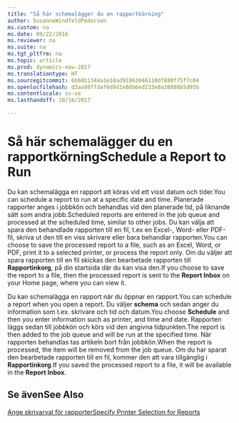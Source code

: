 ```yaml
---
title: "Så här schemalägger du en rapportkörning"
author: SusanneWindfeldPedersen
ms.custom: na
ms.date: 09/22/2016
ms.reviewer: na
ms.suite: na
ms.tgt_pltfrm: na
ms.topic: article
ms.prod: dynamics-nav-2017
ms.translationtype: HT
ms.sourcegitcommit: 6b60b1344a1e18ad91863046110df880f75f7c04
ms.openlocfilehash: d3aa98ffdaf6d9d1e88b6ed233e8a38808b5d05b
ms.contentlocale: sv-se
ms.lasthandoff: 10/16/2017

---
```

    
# <a name="schedule-a-report-to-run"></a><span data-ttu-id="3d9c0-102">Så här schemalägger du en rapportkörning</span><span class="sxs-lookup"><span data-stu-id="3d9c0-102">Schedule a Report to Run</span></span>
<span data-ttu-id="3d9c0-103">Du kan schemalägga en rapport att köras vid ett visst datum och tider.</span><span class="sxs-lookup"><span data-stu-id="3d9c0-103">You can schedule a report to run at a specific date and time.</span></span> <span data-ttu-id="3d9c0-104">Planerade rapporter anges i jobbkön och behandlas vid den planerade tid, på liknande sätt som andra jobb.</span><span class="sxs-lookup"><span data-stu-id="3d9c0-104">Scheduled reports are entered in the job queue and processed at the scheduled time, similar to other jobs.</span></span> <span data-ttu-id="3d9c0-105">Du kan välja att spara den behandlade rapporten till en fil, t.ex en Excel-, Word- eller PDF-fil, skriva ut den till en viss skrivare eller bara behandlar rapporten.</span><span class="sxs-lookup"><span data-stu-id="3d9c0-105">You can choose to save the processed report to a file, such as an Excel, Word, or PDF, print it to a selected printer, or process the report only.</span></span> <span data-ttu-id="3d9c0-106">Om du väljer att spara rapporten till en fil skickas den bearbetade rapporten till **Rapportinkorg**, på din startsida där du kan visa den.</span><span class="sxs-lookup"><span data-stu-id="3d9c0-106">If you choose to save the report to a file, then the processed report is sent to the **Report Inbox** on your Home page, where you can view it.</span></span> 

<span data-ttu-id="3d9c0-107">Du kan schemalägga en rapport när du öppnar en rapport.</span><span class="sxs-lookup"><span data-stu-id="3d9c0-107">You can schedule a report when you open a report.</span></span> <span data-ttu-id="3d9c0-108">Du väljer **schema** och sedan anger du information som t.ex. skrivare och tid och datum.</span><span class="sxs-lookup"><span data-stu-id="3d9c0-108">You choose **Schedule** and then you enter information such as printer, and time and date.</span></span> <span data-ttu-id="3d9c0-109">Rapporten läggs sedan till jobbkön och körs vid den angivna tidpunkten.</span><span class="sxs-lookup"><span data-stu-id="3d9c0-109">The report is then added to the job queue and will be run at the specified time.</span></span> <span data-ttu-id="3d9c0-110">När rapporten behandlas tas artikeln bort från jobbkön.</span><span class="sxs-lookup"><span data-stu-id="3d9c0-110">When the report is processed, the item will be removed from the job queue.</span></span> <span data-ttu-id="3d9c0-111">Om du har sparat den bearbetade rapporten till en fil, kommer den att vara tillgänglig i **Rapportinkorg**.</span><span class="sxs-lookup"><span data-stu-id="3d9c0-111">If you saved the processed report to a file, it will be available in the **Report Inbox**.</span></span>

## <a name="see-also"></a><span data-ttu-id="3d9c0-112">Se även</span><span class="sxs-lookup"><span data-stu-id="3d9c0-112">See Also</span></span>
[<span data-ttu-id="3d9c0-113">Ange skrivarval för rapporter</span><span class="sxs-lookup"><span data-stu-id="3d9c0-113">Specify Printer Selection for Reports</span></span>](ui-specify-printer-selection-reports.md) 

 


